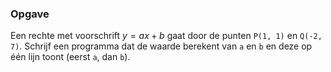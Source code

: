 ### Opgave

Een rechte met voorschrift $y = ax + b$ gaat door de punten `P(1, 1)` en `Q(-2, 7)`. Schrijf een programma dat de waarde berekent van `a` en `b` en deze op één lijn toont (eerst `a`, dan `b`).

